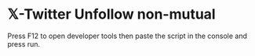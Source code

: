 # 𝕏-Twitter Unfollow non-mutual

Press F12 to open developer tools then paste the script in the console and press run.

